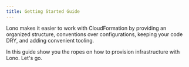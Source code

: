 ```yaml
---
title: Getting Started Guide
---
```


Lono makes it easier to work with CloudFormation by providing an organized structure, conventions over configurations, keeping your code DRY, and adding convenient tooling.

In this guide show you the ropes on how to provision infrastructure with Lono. Let's go.
